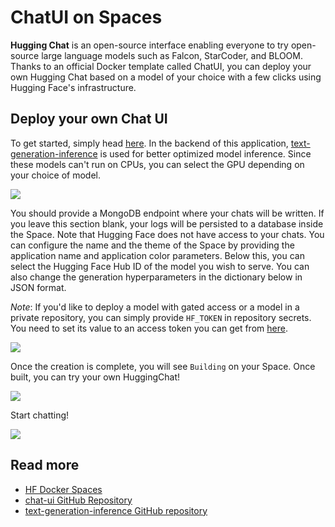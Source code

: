 # ChatUI on Spaces

**Hugging Chat** is an open-source interface enabling everyone to try open-source large language models such as Falcon, StarCoder, and BLOOM. Thanks to an official Docker template called ChatUI, you can deploy your own Hugging Chat based on a model of your choice with a few clicks using Hugging Face's infrastructure.

## Deploy your own Chat UI

To get started, simply head [here](https://huggingface.co/new-space?template=huggingchat/chat-ui-template). In the backend of this application, [text-generation-inference](https://github.com/huggingface/text-generation-inference) is used for better optimized model inference. Since these models can't run on CPUs, you can select the GPU depending on your choice of model. 

<a href="https://huggingface.co/new-space?template=huggingchat/chat-ui-template">
    <img src="https://huggingface.co/datasets/huggingface/documentation-images/resolve/main/hub/huggingface.co_spaces_docker_chatui_landing.png" />
</a>

You should provide a MongoDB endpoint where your chats will be written. If you leave this section blank, your logs will be persisted to a database inside the Space. Note that Hugging Face does not have access to your chats. You can configure the name and the theme of the Space by providing the application name and application color parameters.
Below this, you can select the Hugging Face Hub ID of the model you wish to serve. You can also change the generation hyperparameters in the dictionary below in JSON format. 

_Note_: If you'd like to deploy a model with gated access or a model in a private repository, you can simply provide `HF_TOKEN` in repository secrets. You need to set its value to an access token you can get from [here](https://huggingface.co/settings/tokens).

<img src="https://huggingface.co/datasets/huggingface/documentation-images/resolve/main/hub/huggingface.co_spaces_docker_chatui_params.png" />

Once the creation is complete, you will see `Building` on your Space. Once built, you can try your own HuggingChat!

<img src="https://huggingface.co/datasets/huggingface/documentation-images/resolve/main/hub/huggingface.co_spaces_docker_chatui_ui.png" />

Start chatting!

<img src="https://huggingface.co/datasets/huggingface/documentation-images/resolve/main/hub/huggingface.co_spaces_docker_chatui_chat.png" />

## Read more

- [HF Docker Spaces](https://huggingface.co/docs/hub/spaces-sdks-docker)
- [chat-ui GitHub Repository](https://github.com/huggingface/chat-ui)
- [text-generation-inference GitHub repository](https://github.com/huggingface/text-generation-inference)
